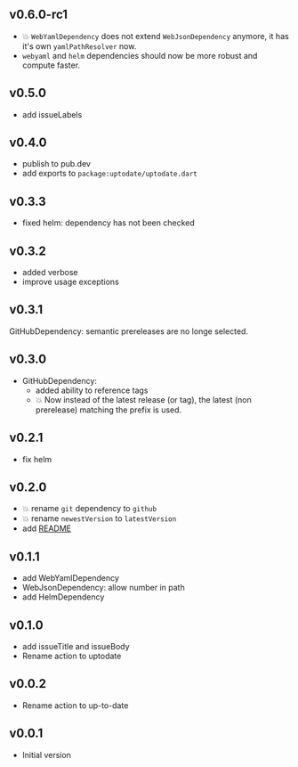 ## v0.6.0-rc1

- 💥 `WebYamlDependency` does not extend `WebJsonDependency` anymore, it has it's own `yamlPathResolver` now.
- `webyaml` and `helm` dependencies should now be more robust and compute faster.

## v0.5.0

- add issueLabels

## v0.4.0

- publish to pub.dev
- add exports to `package:uptodate/uptodate.dart`

## v0.3.3

- fixed helm: dependency has not been checked

## v0.3.2

- added verbose
- improve usage exceptions

## v0.3.1

GitHubDependency: semantic prereleases are no longe selected.

## v0.3.0

- GitHubDependency:
  - added ability to reference tags
  - :boom: Now instead of the latest release (or tag), the latest (non prerelease) matching the prefix is used.

## v0.2.1

- fix helm

## v0.2.0

- :boom: rename `git` dependency to `github`
- :boom: rename `newestVersion` to `latestVersion`
- add [README](README.md)

## v0.1.1

- add WebYamlDependency
- WebJsonDependency: allow number in path
- add HelmDependency

## v0.1.0

- add issueTitle and issueBody
- Rename action to uptodate

## v0.0.2

- Rename action to up-to-date

## v0.0.1

- Initial version
